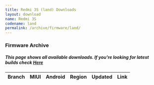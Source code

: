 ```yaml
---
title: Redmi 3S (land) Downloads
layout: download
name: Redmi 3S
codename: land
permalink: /archive/firmware/land/
---
```


### Firmware Archive
##### This page shows all available downloads. If you're looking for latest builds check [Here](/firmware/land/)


<div class="table-responsive-md" id="table-wrapper">
<table id="firmware" class="compact table table-striped table-hover table-sm">
    <thead class="thead-dark">
        <tr>
            <th>Branch</th>
            <th>MIUI</th>
            <th>Android</th>
            <th>Region</th>
            <th>Updated</th>
            <th>Link</th>
        </tr>
    </thead>
    <script>loadFirmwareDownloads('land', 'full')</script>
</table>
</div>
